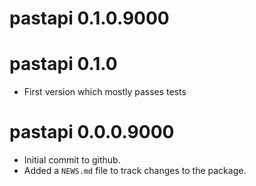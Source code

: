 # pastapi 0.1.0.9000


# pastapi 0.1.0

* First version which mostly passes tests

# pastapi 0.0.0.9000

* Initial commit to github.
* Added a `NEWS.md` file to track changes to the package.
